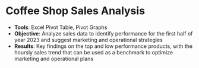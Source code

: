 # Coffee Shop Sales Analysis
- **Tools**: Excel Pivot Table, Pivot Graphs
- **Objective**: Analyze sales data to identify performance for the first half of year 2023 and suggest marketing and operational strategies
- **Results**: Key findings on the top and low performance products, with the hoursly sales trend that can be used as a benchmark to optimize marketing and operational plans
